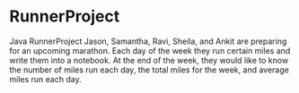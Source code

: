 # RunnerProject
Java RunnerProject
Jason, Samantha, Ravi, Sheila, and Ankit are preparing for an upcoming
marathon. Each day of the week they run certain miles and write them into
a notebook. At the end of the week, they would like to know the number
of miles run each day, the total miles for the week, and average miles run
each day.
